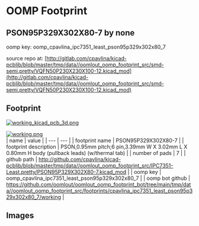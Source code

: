 # OOMP Footprint  
## PSON95P329X302X80-7  by none  
  
oomp key: oomp_cpavlina_ipc7351_least_pson95p329x302x80_7  
  
source repo at: [http://gitlab.com/cpavlina/kicad-pcblib/blob/master/tmp/data//oomlout_oomp_footprint_src/smd-semi.pretty/VQFN50P230X230X100-12.kicad_mod](http://gitlab.com/cpavlina/kicad-pcblib/blob/master/tmp/data//oomlout_oomp_footprint_src/smd-semi.pretty/VQFN50P230X230X100-12.kicad_mod)  
## Footprint  
  
[![working_kicad_pcb_3d.png](working_kicad_pcb_3d_600.png)](working_kicad_pcb_3d.png)  
  
[![working.png](working_600.png)](working.png)  
| name | value | 
| --- | --- | 
| footprint name | PSON95P329X302X80-7 | 
| footprint description | PSON,0.95mm pitch;6 pin,3.39mm W X 3.02mm L X 0.80mm H body (pullback leads) (w/thermal tab) | 
| number of pads | 7 | 
| github path | http://github.com/cpavlina/kicad-pcblib/blob/master/tmp/data//oomlout_oomp_footprint_src/IPC7351-Least.pretty/PSON95P329X302X80-7.kicad_mod | 
| oomp key | oomp_cpavlina_ipc7351_least_pson95p329x302x80_7 | 
| oomp bot github | https://github.com/oomlout/oomlout_oomp_footprint_bot/tree/main/tmp/data//oomlout_oomp_footprint_src/footprints/cpavlina_ipc7351_least_pson95p329x302x80_7/working | 
## Images  
